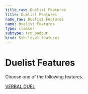 ```yaml
---
title_raw: Duelist Features
title: Duelist Features
name_raw: Duelist Features
name: Duelist Features
type: classes
subtype: troubadour
kind: 5th-level features
---
```


# Duelist Features

Choose one of the following features.

[VERBAL DUEL](./Verbal%20Duel.md)
